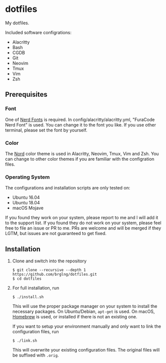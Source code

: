 # dotfiles

My dotfiles.

Included software configrations:

- Alacritty
- Bash
- CGDB
- Git
- Neovim
- Tmux
- Vim
- Zsh

## Prerequisites

### Font

One of [Nerd Fonts](https://nerdfonts.com/) is required. In
config/alacritty/alacritty.yml, "FuraCode Nerd Font" is used. You can change
it to the font you like. If you use other terminal, please set the font by
yourself.

### Color

The [Nord](https://www.nordtheme.com/) color theme is used in Alacritty,
Neovim, Tmux, Vim and Zsh. You can change to other color themes if you are
familiar with the configration files.

### Operating System

The configurations and installation scripts are only tested on:

- Ubuntu 16.04
- Ubuntu 18.04
- macOS Mojave

If you found they work on your system, please report to me and I will add it
to the support list. If you found they do not work on your system, please feel
free to file an issue or PR to me. PRs are welcome and will be merged if they
LGTM, but issues are not guaranteed to get fixed.

## Installation

1. Clone and switch into the repository

       $ git clone --recursive --depth 1 https://github.com/brglng/dotfiles.git
       $ cd dotfiles

2. For full installation, run

       $ ./install.sh

   This will use the proper package manager on your system to install the
   necessary packages. On Ubuntu/Debian, `apt-get` is used. On macOS,
   [Homebrew](https://brew.sh/) is used, or installed if there is not an
   existing one.

   If you want to setup your environment manually and only want to link the
   configuration files, run

       $ ./link.sh

   This will overwrite your existing configuration files. The original files
   will be suffixed with `.orig`.

